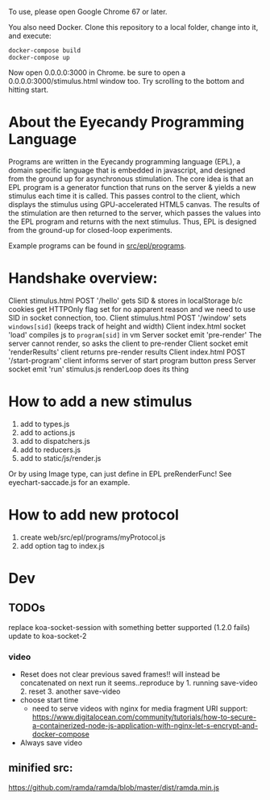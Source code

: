 To use, please open Google Chrome 67 or later.

You also need Docker. Clone this repository to a local folder, change into it, and execute:

```
docker-compose build
docker-compose up
```

Now open 0.0.0.0:3000 in Chrome. be sure to open a 0.0.0.0:3000/stimulus.html window too. Try scrolling to the bottom and hitting start.

# About the Eyecandy Programming Language
Programs are written in the Eyecandy programming language (EPL), a domain specific language that is embedded in javascript, and designed from the ground up for asynchronous stimulation. The core idea is that an EPL program is a generator function that runs on the server & yields a new stimulus each time it is called. This passes control to the client, which displays the stimulus using GPU-accelerated HTML5 canvas. The results of the stimulation are then returned to the server, which passes the values into the EPL program and returns with the next stimulus. Thus, EPL is designed from the ground-up for closed-loop experiments.

Example programs can be found in [src/epl/programs](https://github.com/tbenst/eye-candy/tree/master/web/src/programs).


# Handshake overview:
Client stimulus.html POST '/hello'
    gets SID & stores in localStorage b/c cookies get HTTPOnly flag set for no apparent reason and we need to use SID in socket connection, too.
Client stimulus.html POST '/window'
    sets `windows[sid]` (keeps track of height and width)
Client index.html socket 'load'
    compiles js to `program[sid]` in vm
Server socket emit 'pre-render'
    The server cannot render, so asks the client to pre-render
Client socket emit 'renderResults'
    client returns pre-render results
Client index.html POST '/start-program'
    client informs server of start program button press
Server socket emit 'run'
stimulus.js renderLoop does its thing


# How to add a new stimulus
1. add to types.js
2. add to actions.js
3. add to dispatchers.js
3. add to reducers.js
4. add to static/js/render.js

Or by using Image type, can just define in EPL preRenderFunc! See eyechart-saccade.js for an example.

# How to add new protocol
1. create web/src/epl/programs/myProtocol.js
2. add option tag to index.js

# Dev

## TODOs
replace koa-socket-session with something better supported (1.2.0 fails)
update to koa-socket-2

### video
- Reset does not clear previous saved frames!! will instead be concatenated on next run it seems..reproduce by 1. running save-video 2. reset 3. another save-video
- choose start time
    - need to serve videos with nginx for media fragment URI support: https://www.digitalocean.com/community/tutorials/how-to-secure-a-containerized-node-js-application-with-nginx-let-s-encrypt-and-docker-compose
- Always save video


## minified src:
https://github.com/ramda/ramda/blob/master/dist/ramda.min.js
